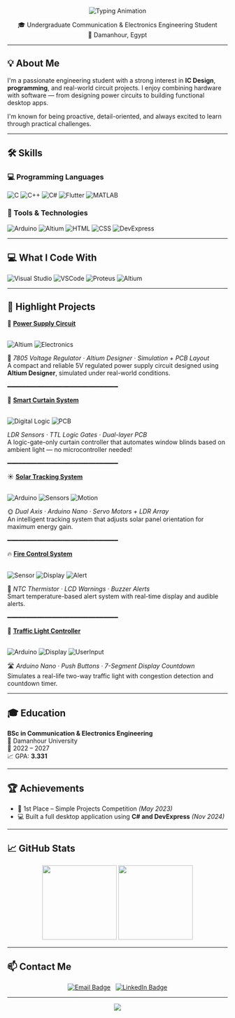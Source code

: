 <p align="center">
  <img src="https://readme-typing-svg.demolab.com?font=Fira+Code&size=26&pause=1000&color=00ADB5&center=true&vCenter=true&width=600&lines=Hi%2C+I'm+Belal+Reda;Communication+%26+Electronics+Engineer;C%2B%2B+%7C+C%23+%7C+PCB+Design+%7C+Arduino" alt="Typing Animation">
</p>


<p align="center">
  🎓 Undergraduate Communication & Electronics Engineering Student <br>
  📍 Damanhour, Egypt
</p>

---

## 💡 About Me

I'm a passionate engineering student with a strong interest in **IC Design**, **programming**, and real-world circuit projects. I enjoy combining hardware with software — from designing power circuits to building functional desktop apps.

I'm known for being proactive, detail-oriented, and always excited to learn through practical challenges.

---

## 🛠️ Skills

### 💻 Programming Languages
![C](https://img.shields.io/badge/C-00599C?style=flat&logo=c&logoColor=white)
![C++](https://img.shields.io/badge/C++-00599C?style=flat&logo=c%2B%2B&logoColor=white)
![C#](https://img.shields.io/badge/C%23-239120?style=flat&logo=c-sharp&logoColor=white)
![Flutter](https://img.shields.io/badge/Flutter-02569B?style=flat&logo=flutter&logoColor=white)
![MATLAB](https://img.shields.io/badge/MATLAB-orange?style=flat&logo=mathworks)

### 🧰 Tools & Technologies
![Arduino](https://img.shields.io/badge/Arduino-00979D?style=flat&logo=arduino&logoColor=white)
![Altium](https://img.shields.io/badge/Altium%20Designer-A5915F?style=flat)
![HTML](https://img.shields.io/badge/HTML5-E34F26?style=flat&logo=html5&logoColor=white)
![CSS](https://img.shields.io/badge/CSS3-1572B6?style=flat&logo=css3&logoColor=white)
![DevExpress](https://img.shields.io/badge/DevExpress-FFC107?style=flat)

---
## 💻 What I Code With

![Visual Studio](https://img.shields.io/badge/IDE-VisualStudio-purple?style=flat&logo=visual-studio&logoColor=white)
![VSCode](https://img.shields.io/badge/Editor-VSCode-007ACC?style=flat&logo=visual-studio-code)
![Proteus](https://img.shields.io/badge/Simulation-Proteus-blue?style=flat)
![Altium](https://img.shields.io/badge/PCB-Altium-996633?style=flat)

---
## 🚀 Highlight Projects

🎯 **[Power Supply Circuit](https://github.com/BelalReda314/Power-Supply-Circuit)**  
<br>

![Altium](https://img.shields.io/badge/PCB-Altium%20Designer-A5915F) 
![Electronics](https://img.shields.io/badge/Type-Analog%20Circuit-blue)  

🔌 *7805 Voltage Regulator · Altium Designer · Simulation + PCB Layout*  
A compact and reliable 5V regulated power supply circuit designed using **Altium Designer**, simulated under real-world conditions.


━━━━━━━━━━━━━━━━━━━━━━━━━━━━━━

🧠 **[Smart Curtain System](https://github.com/BelalReda314/Smart-Curtain-System)**  
<br>

![Digital Logic](https://img.shields.io/badge/BuiltWith-TTL%20Gates-7D3C98) 
![PCB](https://img.shields.io/badge/PCB-Dual%20Layer-green)  

*LDR Sensors · TTL Logic Gates · Dual-layer PCB*  
A logic-gate-only curtain controller that automates window blinds based on ambient light — no microcontroller needed!


━━━━━━━━━━━━━━━━━━━━━━━━━━━━━━

☀️ **[Solar Tracking System](https://github.com/BelalReda314/Solar-Tracking-System-Using-Arduino)**  
<br>

![Arduino](https://img.shields.io/badge/Platform-Arduino-00979D) 
![Sensors](https://img.shields.io/badge/Sensors-LDR-orange) 
![Motion](https://img.shields.io/badge/Motion-Dual%20Axis-yellowgreen)  

🌞 *Dual Axis · Arduino Nano · Servo Motors + LDR Array*  
An intelligent tracking system that adjusts solar panel orientation for maximum energy gain.

━━━━━━━━━━━━━━━━━━━━━━━━━━━━━━

🔥 **[Fire Control System](https://github.com/BelalReda314/Fire-Control-System)**  
<br>

![Sensor](https://img.shields.io/badge/Sensor-NTC%20Thermistor-red) 
![Display](https://img.shields.io/badge/Output-LCD-blue) 
![Alert](https://img.shields.io/badge/Alert-Buzzer-lightgrey)  

🚨 *NTC Thermistor · LCD Warnings · Buzzer Alerts*  
Smart temperature-based alert system with real-time display and audible alerts.


━━━━━━━━━━━━━━━━━━━━━━━━━━━━━━

🚦 **[Traffic Light Controller](https://github.com/BelalReda314/Traffic-Light-System)**  
<br>

![Arduino](https://img.shields.io/badge/Platform-Arduino-00979D) 
![Display](https://img.shields.io/badge/Display-7Segment-blueviolet) 
![UserInput](https://img.shields.io/badge/Input-Push%20Buttons-yellow)  

🛣️ *Arduino Nano · Push Buttons · 7-Segment Display Countdown*  
Simulates a real-life two-way traffic light with congestion detection and countdown timer.



---

## 🎓 Education

**BSc in Communication & Electronics Engineering**  
📍 Damanhour University  
📅 2022 – 2027  
📈 GPA: **3.331**

---

## 🏆 Achievements

- 🥇 1st Place – Simple Projects Competition *(May 2023)*  
- 💻 Built a full desktop application using **C# and DevExpress** *(Nov 2024)*

---

## 📈 GitHub Stats

<p align="center">
  <img src="https://github-readme-stats.vercel.app/api?username=BelalReda314&show_icons=true&theme=react" height="170"/>
  <img src="https://github-readme-streak-stats.herokuapp.com/?user=BelalReda314&theme=tokyonight" height="170"/>
</p>


---

## 📫 Contact Me

<p align="center">
  <a href="mailto:Belal.Reda@dmu.edu.eg"><img src="https://img.shields.io/badge/Email-Belal.Reda@dmu.edu.eg-D14836?style=for-the-badge&logo=gmail&logoColor=white" alt="Email Badge"/></a>
  &nbsp;
  <a href="https://www.linkedin.com/in/belal-reda"><img src="https://img.shields.io/badge/LinkedIn-Belal%20Reda-0077B5?style=for-the-badge&logo=linkedin&logoColor=white" alt="LinkedIn Badge"/></a>
</p>

---

<p align="center">
  <img src="https://capsule-render.vercel.app/api?type=waving&color=00ADB5&height=100&section=footer"/>
</p>
